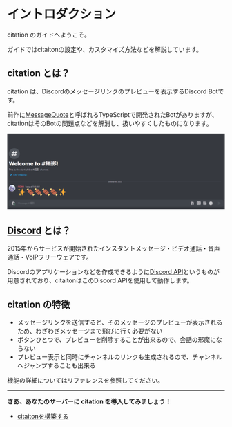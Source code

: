 # イントロダクション

citation のガイドへようこそ。

ガイドではcitaitonの設定や、カスタマイズ方法などを解説しています。

## citation とは？

citation は、Discordのメッセージリンクのプレビューを表示するDiscord Botです。

前作に[MessageQuote](https://github.com/m2en/MessageQuote)と呼ばれるTypeScriptで開発されたBotがありますが、citationはそのBotの問題点などを解消し、扱いやすくしたものになります。

![デモ](https://github.com/citation-dev/citation/raw/main/docs/docs/version2/image/gif/quote.gif)

## [Discord](https://discord.com/) とは？

2015年からサービスが開始されたインスタントメッセージ・ビデオ通話・音声通話・VoIPフリーウェアです。

Discordのアプリケーションなどを作成できるように[Discord API](https://discord.com/developers/docs/intro)というものが用意されており、citaitonはこのDiscord APIを使用して動作します。

## citation の特徴

- メッセージリンクを送信すると、そのメッセージのプレビューが表示されるため、わざわざメッセージまで飛びに行く必要がない
- ボタンひとつで、プレビューを削除することが出来るので、会話の邪魔にならない
- プレビュー表示と同時にチャンネルのリンクも生成されるので、チャンネルへジャンプすることも出来る

機能の詳細についてはリファレンスを参照してください。

----

**さあ、あなたのサーバーに citation を導入してみましょう！**

- [citaitonを構築する](install-guide/getting-started.md)
